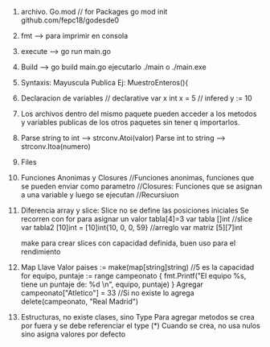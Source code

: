 1. archivo. Go.mod // for Packages
   go mod init github.com/fepc18/godesde0

2. fmt --> para imprimir en consola

3. execute --> go run main.go

4. Build --> go build main.go
   ejecutarlo ./main o ./main.exe

5. Syntaxis: Mayuscula Publica
   Ej: MuestroEnteros(){
6. Declaracion de variables
   // declarative
   var x int
   x = 5
   // infered
   y := 10

7. Los archivos dentro del mismo paquete pueden acceder a los metodos y variables publicas de los otros paquetes sin tener q importarlos.

8. Parse string to int --> strconv.Atoi(valor)
   Parse int to string --> strconv.Itoa(numero)

9. Files

10. Funciones Anonimas y Closures
    //Funciones anonimas, funciones que se pueden enviar como parametro
    //Closures: Funciones que se asignan a una variable y luego se ejecutan
    //Recursiuon

11. Diferencia array y slice: Slice no se define las posiciones iniciales
    Se recorren con for
    para asignar un valor
    tabla[4]=3
    var tabla []int //slice
    var tabla2 [10]int = [10]int{10, 0, 0, 59} //arreglo
    var matriz [5][7]int

    make para crear slices con capacidad definida, buen uso para el rendimiento

12. Map
    Llave Valor
    paises := make(map[string]string) //5 es la capacidad
    for equipo, puntaje := range campeonato {
		fmt.Printf("El equipo %s, tiene un puntaje de: %d \n", equipo, puntaje)
	}
   Agregar campeonato["Atletico"] = 33 //Si no existe lo agrega
   delete(campeonato, "Real Madrid")

13. Estructuras, no existe clases, sino Type
    Para agregar metodos se crea por fuera y se debe referenciar el type (*)
    Cuando se crea, no usa nulos sino asigna valores por defecto
